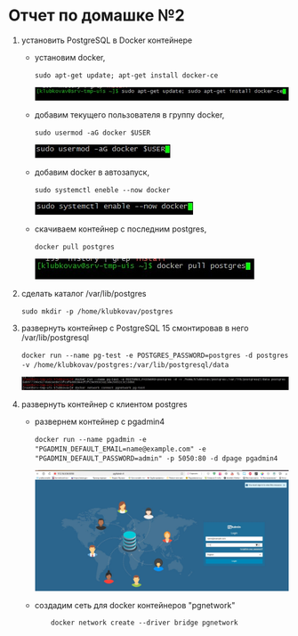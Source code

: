 # Отчет по домашке №2

1. установить PostgreSQL в Docker контейнере
    * установим docker,
        
        `sudo apt-get update; apt-get install docker-ce`
        
        ![установка](/img/2/1.jpg)

    * добавим текущего пользователя в группу docker,
        
        `sudo usermod -aG docker $USER`
        
        ![установка](/img/2/2.jpg)

    * добавим docker в автозапуск,
        
        `sudo systemctl eneble --now docker`
        
        ![установка](/img/2/3.jpg)
    * скачиваем контейнер с последним postgres,
        
        `docker pull postgres`
        
        ![установка](/img/2/4.jpg)

1. сделать каталог /var/lib/postgres
    
    `sudo mkdir -p /home/klubkovav/postgres`
                                                                     
1. развернуть контейнер с PostgreSQL 15 смонтировав в него /var/lib/postgresql

    `docker run --name pg-test -e POSTGRES_PASSWORD=postgres -d postgres -v /home/klubkovav/postgres:/var/lib/postgresql/data`

    ![запуск](/img/2/9.jpg)

1. развернуть контейнер с клиентом postgres

    * развернем контейнер c pgadmin4

        ```docker run --name pgadmin -e "PGADMIN_DEFAULT_EMAIL=name@example.com" -e "PGADMIN_DEFAULT_PASSWORD=admin" -p 5050:80 -d dpage pgadmin4```
    
        ![запуск](/img/2/7.jpg)
    * создадим сеть для docker контейнеров "pgnetwork"

        ```
            docker network create --driver bridge pgnetwork
        ```

    